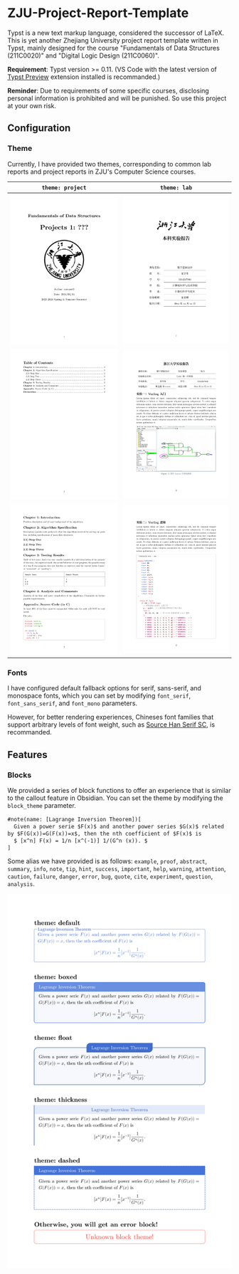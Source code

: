 # ZJU-Project-Report-Template

Typst is a new text markup language, considered the successor of LaTeX. This is yet another Zhejiang University project report template written in Typst, mainly designed for the course "Fundamentals of Data Structures (211C0020)" and "Digital Logic Design (211C0060)".

**Requirement**: Typst version >= 0.11. (VS Code with the latest version of [Typst Preview](https://marketplace.visualstudio.com/items?itemName=mgt19937.typst-preview) extension installed is recommanded.)

**Reminder**: Due to requirements of some specific courses, disclosing personal information is prohibited and will be punished. So use this project at your own risk.

## Configuration

### Theme

Currently, I have provided two themes, corresponding to common lab reports and project reports in ZJU's Computer Science courses.

|                `theme: project`                 |                 `theme: lab`                  |
| :---------------------------------------------: | :-------------------------------------------: |
| ![fds_report_1](./screenshots/fds_report_1.png) | ![dd_report_1](./screenshots/dd_report_1.png) |
| ![fds_report_2](./screenshots/fds_report_2.png) | ![dd_report_2](./screenshots/dd_report_2.png) |
| ![fds_report_3](./screenshots/fds_report_3.png) | ![dd_report_3](./screenshots/dd_report_3.png) |

### Fonts

I have configured default fallback options for serif, sans-serif, and monospace fonts, which you can set by modifying `font_serif`, `font_sans_serif`, and `font_mono` parameters.

However, for better rendering experiences, Chineses font families that support arbitrary levels of font weight, such as [Source Han Serif SC](https://github.com/adobe-fonts/source-han-serif/releases/tag/2.002R), is recommanded.

## Features

### Blocks

We provided a series of block functions to offer an experience that is similar to the callout feature in Obsidian. You can set the theme by modifying the `block_theme` parameter.

```typst
#note(name: [Lagrange Inversion Theorem])[
  Given a power serie $F(x)$ and another power series $G(x)$ related by $F(G(x))=G(F(x))=x$, then the nth coefficient of $F(x)$ is
  $ [x^n] F(x) = 1/n [x^(-1)] 1/(G^n (x)). $
]
```

Some alias we have provided is as follows: `example`, `proof`, `abstract`, `summary`, `info`, `note`, `tip`, `hint`, `success`, `important`, `help`, `warning`, `attention`, `caution`, `failure`, `danger`, `error`, `bug`, `quote`, `cite`, `experiment`, `question`, `analysis`.

![themed blocks](./screenshots/themed_blocks.png)
